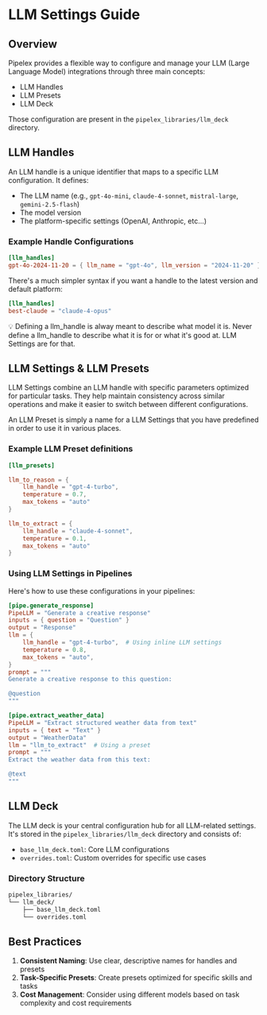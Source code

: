 # LLM Settings Guide

## Overview

Pipelex provides a flexible way to configure and manage your LLM (Large Language Model) integrations through three main concepts:

- LLM Handles
- LLM Presets
- LLM Deck

Those configuration are present in the `pipelex_libraries/llm_deck` directory.

## LLM Handles

An LLM handle is a unique identifier that maps to a specific LLM configuration. It defines:

- The LLM name (e.g., `gpt-4o-mini`, `claude-4-sonnet`, `mistral-large`, `gemini-2.5-flash`)
- The model version
- The platform-specific settings (OpenAI, Anthropic, etc...)

### Example Handle Configurations

```toml
[llm_handles]
gpt-4o-2024-11-20 = { llm_name = "gpt-4o", llm_version = "2024-11-20" }
```

There's a much simpler syntax if you want a handle to the latest version and default platform:

```toml
[llm_handles]
best-claude = "claude-4-opus"
```

💡 Defining a llm_handle is alway meant to describe what model it is. Never define a llm_handle to describe what it is for or what it's good at. LLM Settings are for that.

## LLM Settings & LLM Presets

LLM Settings combine an LLM handle with specific parameters optimized for particular tasks. They help maintain consistency across similar operations and make it easier to switch between different configurations.

An LLM Preset is simply a name for a LLM Settings that you have predefined in order to use it in various places.

### Example LLM Preset definitions

```toml
[llm_presets]

llm_to_reason = { 
    llm_handle = "gpt-4-turbo", 
    temperature = 0.7, 
    max_tokens = "auto" 
}

llm_to_extract = { 
    llm_handle = "claude-4-sonnet", 
    temperature = 0.1, 
    max_tokens = "auto" 
}
```

### Using LLM Settings in Pipelines

Here's how to use these configurations in your pipelines:

```toml
[pipe.generate_response]
PipeLLM = "Generate a creative response"
inputs = { question = "Question" }
output = "Response"
llm = {
    llm_handle = "gpt-4-turbo",  # Using inline LLM settings
    temperature = 0.8,
    max_tokens = "auto",
}
prompt = """
Generate a creative response to this question:

@question
"""

[pipe.extract_weather_data]
PipeLLM = "Extract structured weather data from text"
inputs = { text = "Text" }
output = "WeatherData"
llm = "llm_to_extract"  # Using a preset
prompt = """
Extract the weather data from this text:

@text
"""
```

## LLM Deck

The LLM deck is your central configuration hub for all LLM-related settings. It's stored in the `pipelex_libraries/llm_deck` directory and consists of:

- `base_llm_deck.toml`: Core LLM configurations
- `overrides.toml`: Custom overrides for specific use cases

### Directory Structure

```bash
pipelex_libraries/
└── llm_deck/
    ├── base_llm_deck.toml
    └── overrides.toml
```


## Best Practices

1. **Consistent Naming**: Use clear, descriptive names for handles and presets
1. **Task-Specific Presets**: Create presets optimized for specific skills and tasks
1. **Cost Management**: Consider using different models based on task complexity and cost requirements
